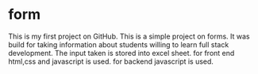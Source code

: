 # form
This is my first project on GitHub.
This is a simple project on forms.
It was build for taking information about students willing to learn full stack development.
The input taken is stored into excel sheet.
for front end html,css and javascript is used.
for backend javascript is used.
